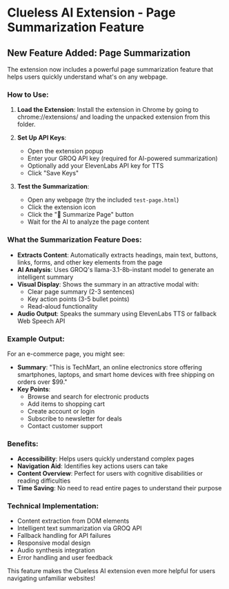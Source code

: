 # Clueless AI Extension - Page Summarization Feature

## New Feature Added: Page Summarization

The extension now includes a powerful page summarization feature that helps users quickly understand what's on any webpage.

### How to Use:

1. **Load the Extension**: Install the extension in Chrome by going to chrome://extensions/ and loading the unpacked extension from this folder.

2. **Set Up API Keys**: 
   - Open the extension popup
   - Enter your GROQ API key (required for AI-powered summarization)
   - Optionally add your ElevenLabs API key for TTS
   - Click "Save Keys"

3. **Test the Summarization**:
   - Open any webpage (try the included `test-page.html`)
   - Click the extension icon
   - Click the "📄 Summarize Page" button
   - Wait for the AI to analyze the page content

### What the Summarization Feature Does:

- **Extracts Content**: Automatically extracts headings, main text, buttons, links, forms, and other key elements from the page
- **AI Analysis**: Uses GROQ's llama-3.1-8b-instant model to generate an intelligent summary
- **Visual Display**: Shows the summary in an attractive modal with:
  - Clear page summary (2-3 sentences)
  - Key action points (3-5 bullet points)
  - Read-aloud functionality
- **Audio Output**: Speaks the summary using ElevenLabs TTS or fallback Web Speech API

### Example Output:

For an e-commerce page, you might see:
- **Summary**: "This is TechMart, an online electronics store offering smartphones, laptops, and smart home devices with free shipping on orders over $99."
- **Key Points**: 
  - Browse and search for electronic products
  - Add items to shopping cart
  - Create account or login
  - Subscribe to newsletter for deals
  - Contact customer support

### Benefits:

- **Accessibility**: Helps users quickly understand complex pages
- **Navigation Aid**: Identifies key actions users can take
- **Content Overview**: Perfect for users with cognitive disabilities or reading difficulties
- **Time Saving**: No need to read entire pages to understand their purpose

### Technical Implementation:

- Content extraction from DOM elements
- Intelligent text summarization via GROQ API
- Fallback handling for API failures
- Responsive modal design
- Audio synthesis integration
- Error handling and user feedback

This feature makes the Clueless AI extension even more helpful for users navigating unfamiliar websites!
